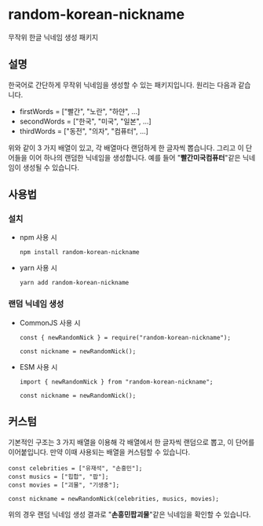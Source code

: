 # random-korean-nickname

무작위 한글 닉네임 생성 패키지

## 설명

한국어로 간단하게 무작위 닉네임을 생성할 수 있는 패키지입니다. 원리는 다음과 같습니다.

- firstWords = ["빨간", "노란", "하얀", ...]
- secondWords = ["한국", "미국", "일본", ...]
- thirdWords = ["동전", "의자", "컴퓨터", ...]

위와 같이 3 가지 배열이 있고, 각 배열마다 랜덤하게 한 글자씩 뽑습니다. 그리고 이 단어들을 이어 하나의 랜덤한 닉네임을 생성합니다. 예를 들어 "**빨간미국컴퓨터**"같은 닉네임이 생성될 수 있습니다.

## 사용법

### 설치

- npm 사용 시

  ```
  npm install random-korean-nickname
  ```

- yarn 사용 시
  ```
  yarn add random-korean-nickname
  ```

### 랜덤 닉네임 생성

- CommonJS 사용 시

  ```
  const { newRandomNick } = require("random-korean-nickname");

  const nickname = newRandomNick();
  ```

- ESM 사용 시

  ```
  import { newRandomNick } from "random-korean-nickname";

  const nickname = newRandomNick();
  ```

## 커스텀

기본적인 구조는 3 가지 배열을 이용해 각 배열에서 한 글자씩 랜덤으로 뽑고, 이 단어를 이어붙입니다. 만약 이때 사용되는 배열을 커스텀할 수 있습니다.

```
const celebrities = ["유재석", "손흥민"];
const musics = ["힙합", "팝"];
const movies = ["괴물", "기생충"];

const nickname = newRandomNick(celebrities, musics, movies);
```

위의 경우 랜덤 닉네임 생성 결과로 "**손흥민팝괴물**"같은 닉네임을 확인할 수 있습니다.
